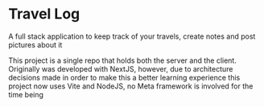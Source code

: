 # Travel Log

A full stack application to keep track of your travels, create notes and post pictures about it

This project is a single repo that holds both the server and the client.
Originally was developed with NextJS, however, due to architecture decisions made in order to make this a better learning experience
this project now uses Vite and NodeJS, no Meta framework is involved for the time being
